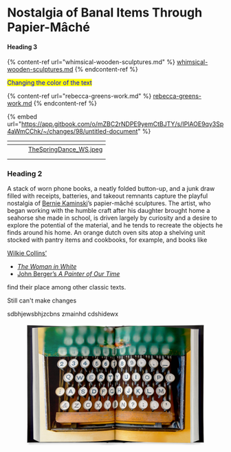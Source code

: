 # Nostalgia of Banal Items Through Papier-Mâché

#### Heading 3

{% content-ref url="whimsical-wooden-sculptures.md" %}
[whimsical-wooden-sculptures.md](whimsical-wooden-sculptures.md)
{% endcontent-ref %}

<mark style="color:blue;">Changing the color of the text</mark>

{% content-ref url="rebecca-greens-work.md" %}
[rebecca-greens-work.md](rebecca-greens-work.md)
{% endcontent-ref %}

{% embed url="https://app.gitbook.com/o/mZBC2rNDPE9yemCtBJTY/s/IPlAOE9qy3Sp4aWmCChk/~/changes/98/untitled-document" %}

<table data-view="cards"><thead><tr><th></th><th></th><th></th><th data-hidden data-card-cover data-type="files"></th></tr></thead><tbody><tr><td></td><td></td><td></td><td><a href=".gitbook/assets/TheSpringDance_WS.jpeg">TheSpringDance_WS.jpeg</a></td></tr><tr><td></td><td></td><td></td><td></td></tr><tr><td></td><td></td><td></td><td></td></tr></tbody></table>

### Heading 2

A stack of worn phone books, a neatly folded button-up, and a junk draw filled with receipts, batteries, and takeout remnants capture the playful nostalgia of [Bernie Kaminski](https://www.instagram.com/berniekaminski/)’s papier-mâché sculptures. The artist, who began working with the humble craft after his daughter brought home a seahorse she made in school, is driven largely by curiosity and a desire to explore the potential of the material, and he tends to recreate the objects he finds around his home. An orange dutch oven sits atop a shelving unit stocked with pantry items and cookbooks, for example, and books like&#x20;

[Wilkie Collins’ ](surreal-and-metaphorical-nature-of-annalise-neils-cyanotypes.md)

* [_The Woman in White_](rebecca-greens-work.md)&#x20;
* [John Berger’s _A Painter of Our Time_ ](surreal-and-metaphorical-nature-of-annalise-neils-cyanotypes.md)

find their place among other classic texts.

Still can't make changes&#x20;





sdbhjewsbhjzcbns zmainhd cdshidewx&#x20;

<figure><img src=".gitbook/assets/image.png" alt=""><figcaption></figcaption></figure>

